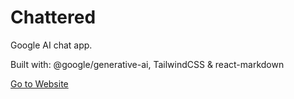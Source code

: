# Chattered

Google AI chat app.

Built with: @google/generative-ai, TailwindCSS & react-markdown

[Go to Website](https://chattered-ali.netlify.app/)
